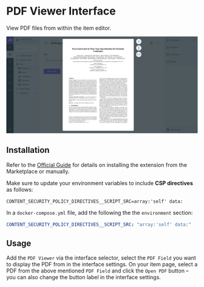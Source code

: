 # PDF Viewer Interface

View PDF files from within the item editor.

![An active overlay that displays a rendered PDF page](https://raw.githubusercontent.com/directus-labs/extensions/main/packages/pdf-viewer-interface/docs/preview.png)

## Installation

Refer to the [Official Guide](https://docs.directus.io/extensions/installing-extensions.html) for details on installing the extension from the Marketplace or manually.

Make sure to update your environment variables to include **CSP directives** as follows:

```env
CONTENT_SECURITY_POLICY_DIRECTIVES__SCRIPT_SRC=array:'self' data:
```

In a `docker-compose.yml` file, add the following the the `environment` section:

```yaml
CONTENT_SECURITY_POLICY_DIRECTIVES__SCRIPT_SRC: "array:'self' data:"
```

## Usage

Add the `PDF Viewer` via the interface selector, select the `PDF Field` you want to display the PDF from in the interface settings. On your item page, select a PDF from the above mentioned `PDF Field` and click the `Open PDF` button – you can also change the button label in the interface settings.
